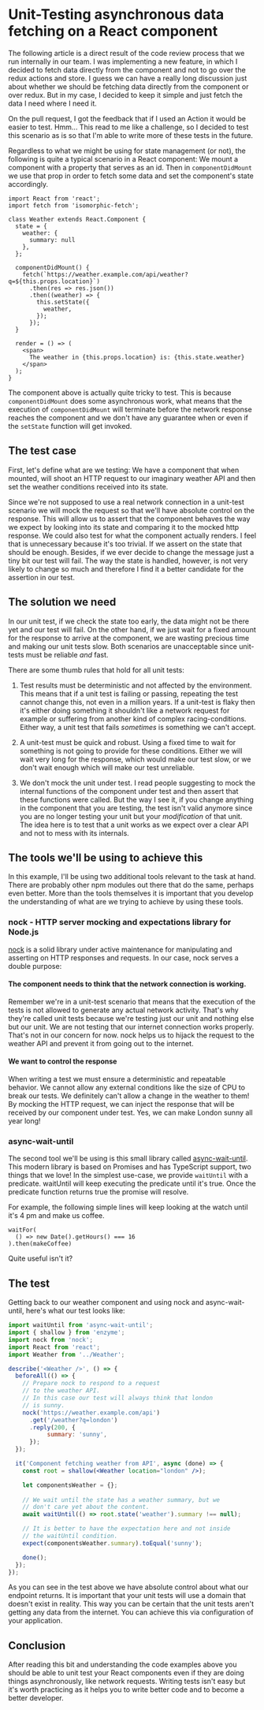 # Unit-Testing asynchronous data fetching on a React component

The following article is a direct result of the code review process that we run internally in our team. I was implementing a new feature, in which I decided to fetch data directly from the component and not to go over the redux actions and store. I guess we can have a really long discussion just about whether we should be fetching data directly from the component or over redux. But in my case, I decided to keep it simple and just fetch the data I need where I need it.

On the pull request, I got the feedback that if I used an Action it would be easier to test. Hmm... This read to me like a challenge, so I decided to test this scenario as is so that I'm able to write more of these tests in the future.

Regardless to what we might be using for state management (or not), the following is quite a typical scenario in a React component: We mount a component with a property that serves as an id. Then in `componentDidMount` we use that prop in order to fetch some data and set the component's state accordingly.

```
import React from 'react';
import fetch from 'isomorphic-fetch';

class Weather extends React.Component {
  state = {
    weather: {
      summary: null
    },
  };

  componentDidMount() {
    fetch(`https://weather.example.com/api/weather?q=${this.props.location}`)
      .then(res => res.json())
      .then((weather) => {
        this.setState({
          weather,
        });
      });
  }

  render = () => (
    <span>
      The weather in {this.props.location} is: {this.state.weather}
    </span>
  );
}
```

The component above is actually quite tricky to test. This is because `componentDidMount` does some asynchronous work, what means that the execution of `componentDidMount` will terminate before the network response reaches the component and we don't have any guarantee when or even if the `setState` function will get invoked.

## The test case

First, let's define what are we testing: We have a component that when mounted, will shoot an HTTP request to our imaginary weather API and then set the weather conditions received into its state.

Since we're not supposed to use a real network connection in a unit-test scenario we will mock the request so that we'll have absolute control on the response. This will allow us to assert that the component behaves the way we expect by looking into its state and comparing it to the mocked http response. We could also test for what the component actually renders. I feel that is unnecessary because it's too trivial. If we assert on the state that should be enough. Besides, if we ever decide to change the message just a tiny bit our test will fail. The way the state is handled, however, is not very likely to change so much and therefore I find it a better candidate for the assertion in our test.

## The solution we need

In our unit test, if we check the state too early, the data might not be there yet and our test will fail. On the other hand, if we just wait for a fixed amount for the response to arrive at the component, we are wasting precious time and making our unit tests slow. Both scenarios are unacceptable since unit-tests must be reliable _and_ fast.

There are some thumb rules that hold for all unit tests:

1. Test results must be deterministic and not affected by the environment. This means that if a unit test is failing or passing, repeating the test cannot change this, not even in a million years. If a unit-test is flaky then it's either doing something it shouldn't like a network request for example or suffering from another kind of complex racing-conditions. Either way, a unit test that fails _sometimes_ is something we can't accept.

2. A unit-test must be quick and robust. Using a fixed time to wait for something is not going to provide for these conditions. Either we will wait very long for the response, which would make our test slow, or we don't wait enough which will make our test unreliable.

3. We don't mock the unit under test. I read people suggesting to mock the internal functions of the component under test and then assert that these functions were called. But the way I see it, if you change anything in the component that you are testing, the test isn't valid anymore since you are no longer testing your unit but your _modification_ of that unit. The idea here is to test that a unit works as we expect over a clear API and not to mess with its internals.

## The tools we'll be using to achieve this

In this example, I'll be using two additional tools relevant to the task at hand. There are probably other npm modules out there that do the same, perhaps even better. More than the tools themselves it is important that you develop the understanding of what are we trying to achieve by using these tools.

### nock - HTTP server mocking and expectations library for Node.js

[nock](https://www.npmjs.com/package/nock) is a solid library under active maintenance for manipulating and asserting on HTTP responses and requests. In our case, nock serves a double purpose:

#### The component needs to think that the network connection is working.
Remember we're in a unit-test scenario that means that the execution of the tests is not allowed to generate any actual network activity. That's why they're called unit tests because we're testing just our unit and nothing else but our unit. We are not testing that our internet connection works properly. That's not in our concern for now. nock helps us to hijack the request to the weather API and prevent it from going out to the internet.

#### We want to control the response 
When writing a test we must ensure a deterministic and repeatable behavior. We cannot allow any external conditions like the size of CPU to break our tests. We definitely can't allow a change in the weather to them! By mocking the HTTP request, we can inject the response that will be received by our component under test. Yes, we can make London sunny all year long!

### async-wait-until

The second tool we'll be using is this small library called [async-wait-until](https://github.com/devlato/waitUntil). This modern library is based on Promises and has TypeScript support, two things that we love! In the simplest use-case, we provide `waitUntil` with a predicate. waitUntil will keep executing the predicate until it's true. Once the predicate function returns true the promise will resolve.

For example, the following simple lines will keep looking at the watch until it's 4 pm and make us coffee.

```
waitFor(
  () => new Date().getHours() === 16
).then(makeCoffee)
```

Quite useful isn't it?


## The test

Getting back to our weather component and using nock and async-wait-until, here's what our test looks like:

```jsx
import waitUntil from 'async-wait-until';
import { shallow } from 'enzyme';
import nock from 'nock';
import React from 'react';
import Weather from '../Weather';

describe('<Weather />', () => {
  beforeAll(() => {
    // Prepare nock to respond to a request
    // to the weather API.
    // In this case our test will always think that london
    // is sunny.
    nock('https://weather.example.com/api')
      .get('/weather?q=london')
      .reply(200, {
           summary: 'sunny',
      });
  });

  it('Component fetching weather from API', async (done) => {
    const root = shallow(<Weather location="london" />);

    let componentsWeather = {};
    
    // We wait until the state has a weather summary, but we
    // don't care yet about the content.
    await waitUntil(() => root.state('weather').summary !== null);

    // It is better to have the expectation here and not inside
    // the waitUntil condition.
    expect(componentsWeather.summary).toEqual('sunny');

    done();
  });
});

```

As you can see in the test above we have absolute control about what our endpoint returns. It is important that your unit tests will use a domain that doesn't exist in reality. This way you can be certain that the unit tests aren't getting any data from the internet. You can achieve this via configuration of your application.

## Conclusion

After reading this bit and understanding the code examples above you should be able to unit test your React components even if they are doing things asynchronously, like network requests. Writing tests isn't easy but it's worth practicing as it helps you to write better code and to become a better developer.